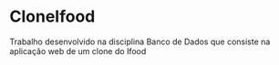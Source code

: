 # CloneIfood
Trabalho desenvolvido na disciplina Banco de Dados que consiste na aplicação web de um clone do Ifood
